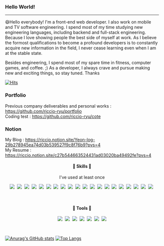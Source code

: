 ###  Hello World! 
---

😄Hello everybody! I'm a front-end web developer. I also work on mobile and TV software engineering.
I spend most of my time studying new engineering languages, including backend and full-stack engineering. Because I love showing people the best side of myself at work. As I believe the formost qualifications to become a profound developers is to constantly acquire new information in the field, I never cease learning even when I am at the stable state. 

Besides engineering, I spend most of my spare time in fitness, computer games, and coffee. ;)
As a developer, I always crave and pursue making new and exciting things, so stay tuned. Thanks



[![Hits](https://hits.seeyoufarm.com/api/count/incr/badge.svg?url=https%3A%2F%2Fgithub.com%2FRiccioRyu%2Fhit-counter&count_bg=%23CA2DE3&title_bg=%23555555&icon=&icon_color=%23E7E7E7&title=hits&edge_flat=false)](https://hits.seeyoufarm.com)


### Portfolio  
Previous company deliverables and personal works : <https://github.com/riccio-ryu/portfolio>  
Coding test : <https://github.com/riccio-ryu/cote>  

### Notion  
My Blog : <https://riccio.notion.site/Yeon-log-29b278945ea74d03b539527f9c8f76b9?pvs=4>  
My Resume : <https://riccio.notion.site/c27b544663524431ad03020ba49492fe?pvs=4>

#### <p align="center"> 📓 Skills 📓 </p>
<p align="center">I've used at least once</p>
<p align="center">
<img src="https://img.shields.io/badge/Next.js-000000?style=flat-square&logo=Next.js&logoColor=white" />&nbsp;
<img src="https://img.shields.io/badge/Typescript-3178C6?style=flat-square&logo=typescript&logoColor=white" />&nbsp;
<img src="https://img.shields.io/badge/React-61DAFB?style=flat-square&logo=React&logoColor=white" />&nbsp;
<img src="https://img.shields.io/badge/ReactQuery-FF4154?style=flat-square&logo=React-query&logoColor=white" />&nbsp;
<img src="https://img.shields.io/badge/Recoil-3578E5?style=flat-square&logo=recoil&logoColor=white" />&nbsp;
<img src="https://img.shields.io/badge/Vue.js-4FC08D?style=flat-square&logo=vuedotjs&logoColor=white" />&nbsp;
<img src="https://img.shields.io/badge/Nuxt.js-00DC82?style=flat-square&logo=nuxtdotjs&logoColor=white" />&nbsp;
<img src="https://img.shields.io/badge/JavaScript-F7DF1E?style=flat-square&logo=JavaScript&logoColor=white" />&nbsp;
<img src="https://img.shields.io/badge/Redux-764ABC?style=flat-square&logo=Redux&logoColor=white" />&nbsp;
<img src="https://img.shields.io/badge/Node.js-339933?style=flat-square&logo=Node.js&logoColor=white" />&nbsp;
<img src="https://img.shields.io/badge/jQuery-0769AD?style=flat-square&logo=jQuery&logoColor=white" />&nbsp;
<img src="https://img.shields.io/badge/Java-007396?style=flat-square&logo=Java&logoColor=white" />&nbsp;
<img src="https://img.shields.io/badge/MongoDB-47A248?style=flat-square&logo=MongoDB&logoColor=white" />&nbsp;
<img src="https://img.shields.io/badge/Prisma-2D3748?style=flat-square&logo=prisma&logoColor=white" />&nbsp;
<img src="https://img.shields.io/badge/TailwindCSS-06B6D4?style=flat-square&logo=tailwindcss&logoColor=white" />&nbsp;
<img src="https://img.shields.io/badge/PlanetScale-000000?style=flat-square&logo=planetscale&logoColor=white" />&nbsp;
<img src="https://img.shields.io/badge/MySQL-4479A1?style=flat-square&logo=MySQL&logoColor=white" />&nbsp;
<img src="https://img.shields.io/badge/HTML5-E34F26?style=flat-square&logo=HTML5&logoColor=white" />&nbsp;
<img src="https://img.shields.io/badge/CSS3-1572B6?style=flat-square&logo=CSS3&logoColor=white" />&nbsp;
<img src="https://img.shields.io/badge/Sass-CC6699?style=flat-square&logo=Sass&logoColor=white" />&nbsp;</p><br />


#### <p align="center"> 📔 Tools 📔 </p>
<p align="center">
  <img src="https://img.shields.io/badge/Git-F05032?style=flat-square&logo=git&logoColor=white" />&nbsp;
  <img src="https://img.shields.io/badge/Github-181717?style=flat-square&logo=github&logoColor=white" />&nbsp;
  <img src="https://img.shields.io/badge/Notion-000000?style=flat-square&logo=notion&logoColor=white" />&nbsp;
  <img src="https://img.shields.io/badge/Zepline-orange?style=flat-square&logo=Azure%20Pipelines&logoColor=white" />&nbsp;
  <img src="https://img.shields.io/badge/figma-F24E1E?style=flat-square&logo=figma&logoColor=white" />&nbsp;
  <img src="https://img.shields.io/badge/Postman-FF6C37?style=flat-square&logo=Postman&logoColor=white" />&nbsp;
  <img src="https://img.shields.io/badge/FileZilla-BF0000?style=flat-square&logo=FileZilla&logoColor=white" />
</p><br />

<!--
#### <p align="center"> 📕 Me 📕 </p>
<p align="center">
  <img src="https://img.shields.io/badge/Git-F05032?style=flat-square&logo=Git&logoColor=white" />&nbsp;
</p>
-->






[![Anurag's GitHub stats](https://github-readme-stats.vercel.app/api?username=RiccioRyu&show_icons=true&theme=dracula)](https://github.com/anuraghazra/github-readme-stats)
[![Top Langs](https://github-readme-stats.vercel.app/api/top-langs/?username=RiccioRyu&layout=compact)](https://github.com/anuraghazra/github-readme-stats)





<!--
[![Anurag's github stats](https://github-readme-stats.vercel.app/api?username=RiccioRyu)](https://github.com/anuraghazra/github-readme-stats)
-->
<!--
**RiccioRyu/RiccioRyu** is a ✨ _special_ ✨ repository because its `README.md` (this file) appears on your GitHub profile.

Here are some ideas to get you started:

- 🔭 I’m currently working on ...
- 🌱 I’m currently learning ...
- 👯 I’m looking to collaborate on ...
- 🤔 I’m looking for help with ...
- 💬 Ask me about ...
- 📫 How to reach me: ...
- 😄 Pronouns: ...
- ⚡ Fun fact: ...

👋
📕📗📘📙📓📔📒
-->
